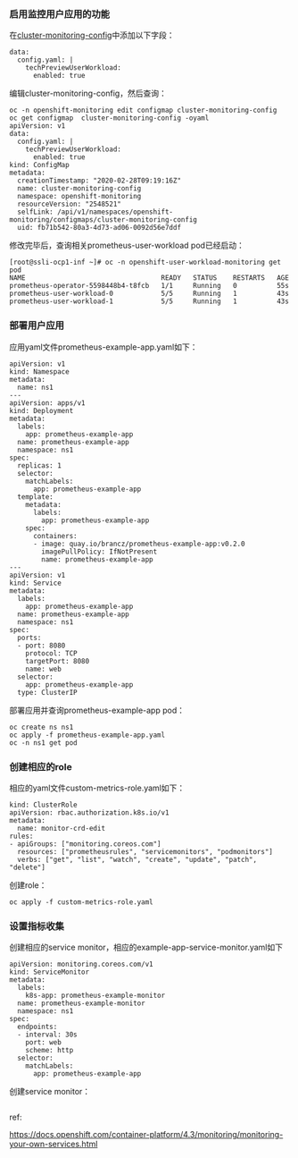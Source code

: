 ### 启用监控用户应用的功能

在[cluster-monitoring-config](https://docs.openshift.com/container-platform/4.3/monitoring/cluster_monitoring/configuring-the-monitoring-stack.html#configuring-the-monitoring-stack)中添加以下字段：

```
data:
  config.yaml: |
    techPreviewUserWorkload:
      enabled: true
```

编辑cluster-monitoring-config，然后查询：

```
oc -n openshift-monitoring edit configmap cluster-monitoring-config
oc get configmap  cluster-monitoring-config -oyaml
apiVersion: v1
data:
  config.yaml: |
    techPreviewUserWorkload:
      enabled: true
kind: ConfigMap
metadata:
  creationTimestamp: "2020-02-28T09:19:16Z"
  name: cluster-monitoring-config
  namespace: openshift-monitoring
  resourceVersion: "2548521"
  selfLink: /api/v1/namespaces/openshift-monitoring/configmaps/cluster-monitoring-config
  uid: fb71b542-80a3-4d73-ad06-0092d56e7ddf
```

修改完毕后，查询相关prometheus-user-workload pod已经启动：

```
[root@ssli-ocp1-inf ~]# oc -n openshift-user-workload-monitoring get pod
NAME                                  READY   STATUS    RESTARTS   AGE
prometheus-operator-5598448b4-t8fcb   1/1     Running   0          55s
prometheus-user-workload-0            5/5     Running   1          43s
prometheus-user-workload-1            5/5     Running   1          43s
```

### 部署用户应用

应用yaml文件prometheus-example-app.yaml如下：

```
apiVersion: v1
kind: Namespace
metadata:
  name: ns1
---
apiVersion: apps/v1
kind: Deployment
metadata:
  labels:
    app: prometheus-example-app
  name: prometheus-example-app
  namespace: ns1
spec:
  replicas: 1
  selector:
    matchLabels:
      app: prometheus-example-app
  template:
    metadata:
      labels:
        app: prometheus-example-app
    spec:
      containers:
      - image: quay.io/brancz/prometheus-example-app:v0.2.0
        imagePullPolicy: IfNotPresent
        name: prometheus-example-app
---
apiVersion: v1
kind: Service
metadata:
  labels:
    app: prometheus-example-app
  name: prometheus-example-app
  namespace: ns1
spec:
  ports:
  - port: 8080
    protocol: TCP
    targetPort: 8080
    name: web
  selector:
    app: prometheus-example-app
  type: ClusterIP
```

部署应用并查询prometheus-example-app pod：

```
oc create ns ns1
oc apply -f prometheus-example-app.yaml
oc -n ns1 get pod
```

### 创建相应的role

相应的yaml文件custom-metrics-role.yaml如下：

```
kind: ClusterRole
apiVersion: rbac.authorization.k8s.io/v1
metadata:
  name: monitor-crd-edit
rules:
- apiGroups: ["monitoring.coreos.com"]
  resources: ["prometheusrules", "servicemonitors", "podmonitors"]
  verbs: ["get", "list", "watch", "create", "update", "patch", "delete"]
```

创建role：

```
oc apply -f custom-metrics-role.yaml
```

### 设置指标收集

创建相应的service monitor，相应的example-app-service-monitor.yaml如下

```
apiVersion: monitoring.coreos.com/v1
kind: ServiceMonitor
metadata:
  labels:
    k8s-app: prometheus-example-monitor
  name: prometheus-example-monitor
  namespace: ns1
spec:
  endpoints:
  - interval: 30s
    port: web
    scheme: http
  selector:
    matchLabels:
      app: prometheus-example-app
```

创建service monitor：

```
```


ref:

https://docs.openshift.com/container-platform/4.3/monitoring/monitoring-your-own-services.html
